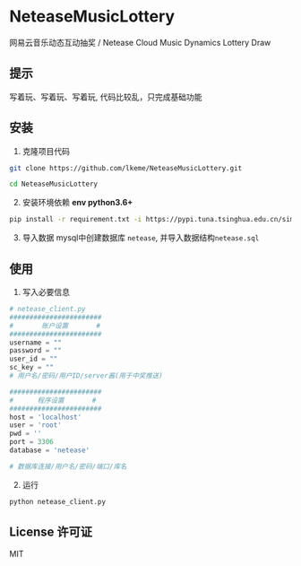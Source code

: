 # NeteaseMusicLottery
网易云音乐动态互动抽奖  / Netease Cloud Music Dynamics Lottery Draw

## 提示
写着玩、写着玩、写着玩, 代码比较乱，只完成基础功能

## 安装
1. 克隆项目代码
```bash
git clone https://github.com/lkeme/NeteaseMusicLottery.git

cd NeteaseMusicLottery
```
2. 安装环境依赖 **env python3.6+**
```bash
pip install -r requirement.txt -i https://pypi.tuna.tsinghua.edu.cn/simple
```

3. 导入数据
mysql中创建数据库 `netease`, 并导入数据结构`netease.sql`

## 使用
1. 写入必要信息
```python
# netease_client.py
#######################
#       账户设置       #
#######################
username = ""
password = ""
user_id = ""
sc_key = ""
# 用户名/密码/用户ID/server酱(用于中奖推送)

#######################
#      程序设置       #
#######################
host = 'localhost'
user = 'root'
pwd = ''
port = 3306
database = 'netease'

# 数据库连接/用户名/密码/端口/库名
```

2. 运行
```bash
python netease_client.py
```

## License 许可证
MIT
